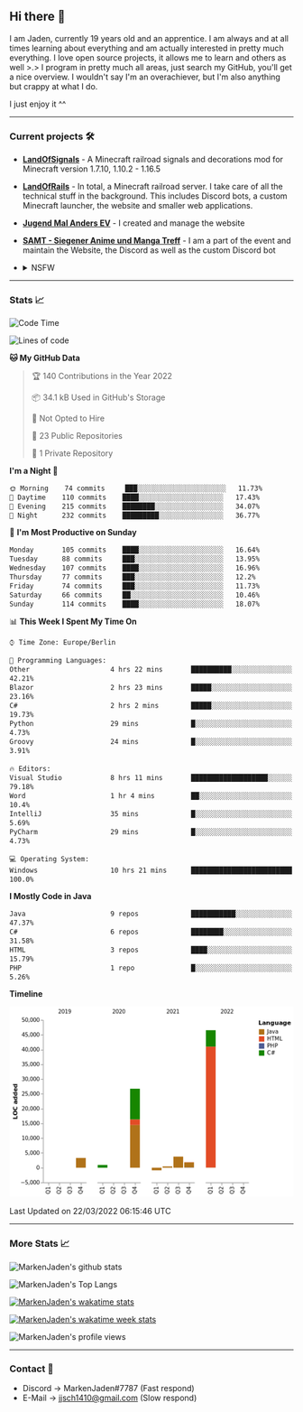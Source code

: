 ## Hi there 👋
I am Jaden, currently 19 years old and an apprentice. I am always and at all times learning about everything and am actually interested in pretty much everything. I love open source projects, it allows me to learn and others as well >.>
I program in pretty much all areas, just search my GitHub, you'll get a nice overview.
I wouldn't say I'm an overachiever, but I'm also anything but crappy at what I do.

I just enjoy it ^^

---

### Current projects 🛠

* [**LandOfSignals**](https://github.com/LandOfRails/LandOfSignals) - A Minecraft railroad signals and decorations mod for Minecraft version 1.7.10, 1.10.2 - 1.16.5
* [**LandOfRails**](https://github.com/LandOfRails) - In total, a Minecraft railroad server. I take care of all the technical stuff in the background. This includes Discord bots, a custom Minecraft launcher, the website and smaller web applications.
* [**Jugend Mal Anders EV**](https://jugendmalanders.de/) - I created and manage the website
* [**SAMT - Siegener Anime und Manga Treff**](https://github.com/Siegener-Anime-und-Manga-Treff-SAMT) - I am a part of the event and maintain the Website, the Discord as well as the custom Discord bot
* <details> 
  <summary>NSFW</summary>
  
  [**Nekos**](https://github.com/MarkenJaden/Nekos) - Website providing you with random lewd neko pics
  
</details>

---

### Stats 📈

<!--START_SECTION:waka-->
![Code Time](http://img.shields.io/badge/Code%20Time-674%20hrs%203%20mins-blue)

![Lines of code](https://img.shields.io/badge/From%20Hello%20World%20I%27ve%20Written-83%20Thousand%20lines%20of%20code-blue)

**🐱 My GitHub Data** 

> 🏆 140 Contributions in the Year 2022
 > 
> 📦 34.1 kB Used in GitHub's Storage 
 > 
> 🚫 Not Opted to Hire
 > 
> 📜 23 Public Repositories 
 > 
> 🔑 1 Private Repository 
 > 
**I'm a Night 🦉** 

```text
🌞 Morning    74 commits     ███░░░░░░░░░░░░░░░░░░░░░░   11.73% 
🌆 Daytime    110 commits    ████░░░░░░░░░░░░░░░░░░░░░   17.43% 
🌃 Evening    215 commits    ████████░░░░░░░░░░░░░░░░░   34.07% 
🌙 Night      232 commits    █████████░░░░░░░░░░░░░░░░   36.77%

```
📅 **I'm Most Productive on Sunday** 

```text
Monday       105 commits    ████░░░░░░░░░░░░░░░░░░░░░   16.64% 
Tuesday      88 commits     ███░░░░░░░░░░░░░░░░░░░░░░   13.95% 
Wednesday    107 commits    ████░░░░░░░░░░░░░░░░░░░░░   16.96% 
Thursday     77 commits     ███░░░░░░░░░░░░░░░░░░░░░░   12.2% 
Friday       74 commits     ███░░░░░░░░░░░░░░░░░░░░░░   11.73% 
Saturday     66 commits     ██░░░░░░░░░░░░░░░░░░░░░░░   10.46% 
Sunday       114 commits    ████░░░░░░░░░░░░░░░░░░░░░   18.07%

```


📊 **This Week I Spent My Time On** 

```text
⌚︎ Time Zone: Europe/Berlin

💬 Programming Languages: 
Other                    4 hrs 22 mins       ██████████░░░░░░░░░░░░░░░   42.21% 
Blazor                   2 hrs 23 mins       █████░░░░░░░░░░░░░░░░░░░░   23.16% 
C#                       2 hrs 2 mins        █████░░░░░░░░░░░░░░░░░░░░   19.73% 
Python                   29 mins             █░░░░░░░░░░░░░░░░░░░░░░░░   4.73% 
Groovy                   24 mins             █░░░░░░░░░░░░░░░░░░░░░░░░   3.91%

🔥 Editors: 
Visual Studio            8 hrs 11 mins       ███████████████████░░░░░░   79.18% 
Word                     1 hr 4 mins         ██░░░░░░░░░░░░░░░░░░░░░░░   10.4% 
IntelliJ                 35 mins             █░░░░░░░░░░░░░░░░░░░░░░░░   5.69% 
PyCharm                  29 mins             █░░░░░░░░░░░░░░░░░░░░░░░░   4.73%

💻 Operating System: 
Windows                  10 hrs 21 mins      █████████████████████████   100.0%

```

**I Mostly Code in Java** 

```text
Java                     9 repos             ███████████░░░░░░░░░░░░░░   47.37% 
C#                       6 repos             ████████░░░░░░░░░░░░░░░░░   31.58% 
HTML                     3 repos             ████░░░░░░░░░░░░░░░░░░░░░   15.79% 
PHP                      1 repo              █░░░░░░░░░░░░░░░░░░░░░░░░   5.26%

```


**Timeline**

![Chart not found](https://raw.githubusercontent.com/MarkenJaden/MarkenJaden/main/charts/bar_graph.png) 


 Last Updated on 22/03/2022 06:15:46 UTC
<!--END_SECTION:waka-->

---

### More Stats 📈

![MarkenJaden's github stats](https://github-readme-stats.vercel.app/api?username=MarkenJaden&count_private=true&show_icons=true&theme=radical)

![MarkenJaden's Top Langs](https://github-readme-stats.vercel.app/api/top-langs/?username=MarkenJaden&theme=radical)

[![MarkenJaden's wakatime stats](https://github-readme-stats.vercel.app/api/wakatime?username=MarkenJaden&theme=radical)](https://wakatime.com/@17f322c9-222a-48b4-9e15-983c41f7aed4)

[![MarkenJaden's wakatime week stats](https://wakatime.com/badge/user/17f322c9-222a-48b4-9e15-983c41f7aed4.svg)](https://wakatime.com/@17f322c9-222a-48b4-9e15-983c41f7aed4)

<!--[![MarkenJaden's Codewars stats](https://www.codewars.com/users/MarkenJaden/badges/large)](https://www.codewars.com/users/MarkenJaden)-->

![MarkenJaden's profile views](https://komarev.com/ghpvc/?username=MarkenJaden)

---

### Contact 💌

* Discord -> MarkenJaden#7787 (Fast respond)
* E-Mail -> jjsch1410@gmail.com (Slow respond)



<!--
**MarkenJaden/MarkenJaden** is a ✨ _special_ ✨ repository because its `README.md` (this file) appears on your GitHub profile.

Here are some ideas to get you started:

- 🔭 I’m currently working on ...
- 🌱 I’m currently learning ...
- 👯 I’m looking to collaborate on ...
- 🤔 I’m looking for help with ...
- 💬 Ask me about ...
- 📫 How to reach me: ...
- 😄 Pronouns: ...
- ⚡ Fun fact: ...
-->
